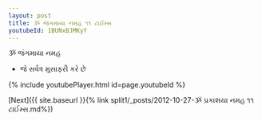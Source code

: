 ```yaml
---
layout: post
title: ૐ જંગમાયા નમહ ૧૧ ટાઈમ્સ
youtubeId: 1BUNxBJMKyY
---
```

 
 
 ૐ જંગમાયા નમહ  
 
 -  જે સર્વત્ર મુસાફરી કરે છે 
 
  
 
  
 
 
 
 
 
 


{% include youtubePlayer.html id=page.youtubeId %}
 
[Next]({{ site.baseurl }}{% link  split1/_posts/2012-10-27-ૐ પ્રકાશયા નમહ ૧૧ ટાઈમ્સ.md%})
 
